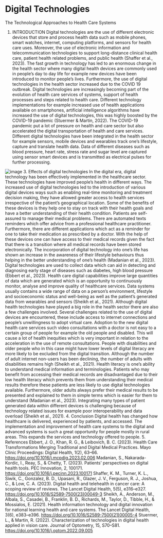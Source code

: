 # Digital Technologies
The Technological Approaches to Health Care Systems
1. INTRODUCTION
Digital technologies are the use of different electronic devices that store and process health data such as mobile phones, smart watches, internet, computing platforms, and sensors for health care uses. Moreover, the use of electronic information and telecommunication technologies to support long-distance clinical health care, patient health related problems, and public health (Shaffer et al., 2023).
The fast growth in technology has led to an enormous change in the health sector where many digital health devices are commonly used in people’s day to day life for example new devices have been introduced to monitor people’s lives. Furthermore, the use of digital technologies in the health sector increased due to the COVID 19 outbreak.
Digital technologies are increasingly becoming part of the evolution of health care services of systems, support of health processes and steps related to health care. Different technology implementations for example increased use of health applications available on smartphones, artificial intelligence algorithms have increased the use of digital technologies, this was highly boosted by the COVID-19 pandemic (Stuermer & Martin, 2022). The COVID-19 pandemic put a lot of pressure on health and care sector but also accelerated the digital transportation of health and care services.
Different digital technologies have been integrated in the health sector for example sensors, mobile devices and wearables track one’s lifestyle, capture and translate health data. Data of different diseases such as blood pressure, heart rate, stress rate and sugar level are captured using sensor smart devices and is transmitted as electrical pulses for further processing.


![image](https://github.com/Namsophia/digitaltechnologies.github.io/assets/122439927/137bc4e5-18a8-4f91-8a0c-710320a6a143)
3. Effects of digital technologies
In the digital era, digital technology has been effectively implemented in the healthcare sector. These technologies have improved people’s health in different ways. The increased use of digital technologies led to the introduction of various digital devices ways such as enabling real-time monitoring and treatment decision making, they have allowed greater access to health services irrespective of the patient’s geographical location.
Some of the benefits of these devices is they help one to stay on track with their health goals and have a better understanding of their health condition. Patients are self-assured to manage their medical problems. There are automated texts reminders which offer advice from a professional healthcare practitioner. Furthermore, there are different applications which act as a reminder for one to take their medication as prescribed by a doctor. With the help of these devices one can have access to their medical records given the fact that there is a transition where all medical records have been stored electronically. The incorporation of digital technology into one’s life has shown an increase in the awareness of their lifestyle behaviours thus helping in the better understanding of one’s health (Madanian et al., 2023).
Digital technologies are used to collect data which can aid in detecting and diagnosing early stage of diseases such as diabetes, high blood pressure (Ebbert et al., 2023). Health care digital capabilities improve large quantities of data which are generated which is an opportunity to continuously monitor, analyse and improve quality of healthcare services. Data systems usually contains a wide range of data on a person’s environment, lifestyle and socioeconomic status and well-being as well as the patient’s generated data from wearables and sensors (Sheikh et al., 2021).
Although digital health technologies have played a big role in the health sector there are also a few challenges involved. Several challenges related to the use of digital devices are encountered, these include access to internet connections and people’s unwillingness to adopt virtual care. Adoption to the new digital health care services such video consultations with a doctor is not easy to a certain group of people for example the old people and disabled. This will cause a lot of health inequities which is very important in relation to the acceleration in the use of remote consultations. People with disabilities and older people who in this case might have lower levels of digital literacy are more likely to be excluded from the digital transition. Although the number of adult internet non-users has been declining, the number of adults with disabilities remains high (Sheikh et al., 2021).
Health literacy is one’s ability to understand medical information and terminologies. Patients who may benefit from accessing their medical records are disadvantaged due to their low health literacy which prevents them from understanding their medical results therefore these patients are less likely to use digital technologies available. Furthermore, older adults always prefer their medical results to be presented and explained to them in simple terms which is easier for them to understand (Madanian et al., 2023).
Integrating many types of patient generated data within different devices is challenging because of technology related issues for example poor interoperability and data overload (Sheikh et al., 2021).
4. Conclusion
Digital health has changed how healthcare is delivered, experienced by patients, and accessed. The implementation and improvement of health care systems to the digital and advanced systems is such a great opportunity for people mostly in rural areas. This expands the services and technology offered to people.
5. References
Ebbert, J. O., Khan, R. G., & Leibovich, B. C. (2023). Health Care Transformations Merging Traditional and Digital Medical Practices. Mayo Clinic Proceedings: Digital Health, 1(2), 63–66. https://doi.org/10.1016/j.mcpdig.2023.02.006
Madanian, S., Nakarada-Kordic, I., Reay, S., & Chetty, T. (2023). Patients’ perspectives on digital health tools. PEC Innovation, 2, 100171. https://doi.org/10.1016/j.pecinn.2023.100171
Shaffer, K. M., Turner, K. L., Siwik, C., Gonzalez, B. D., Upasani, R., Glazer, J. V., Ferguson, R. J., Joshua, C., & Low, C. A. (2023). Digital health and telehealth in cancer care: A scoping review of reviews. The Lancet Digital Health, 5(5), e316–e327. https://doi.org/10.1016/S2589-7500(23)00049-3
Sheikh, A., Anderson, M., Albala, S., Casadei, B., Franklin, B. D., Richards, M., Taylor, D., Tibble, H., & Mossialos, E. (2021). Health information technology and digital innovation for national learning health and care systems. The Lancet Digital Health, 3(6), e383–e396. https://doi.org/10.1016/S2589-7500(21)00005-4
Stuermer, L., & Martin, R. (2022). Characterization of technologies in digital health applied in vision care. Journal of Optometry, 15, S70–S81. https://doi.org/10.1016/j.optom.2022.09.005



